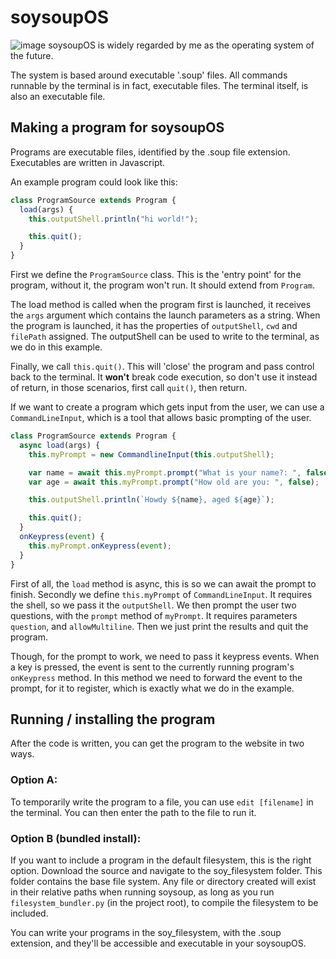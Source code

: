 # soysoupOS
![image](https://github.com/user-attachments/assets/05a70bb9-92f2-4045-8c74-f6cc2d05c1e0)
soysoupOS is widely regarded by me as the operating system of the future.

The system is based around executable '.soup' files. All commands runnable by the terminal is in fact, executable files. The terminal itself, is also an executable file.

## Making a program for soysoupOS

Programs are executable files, identified by the .soup file extension. Executables are written in Javascript.

An example program could look like this:

```js
class ProgramSource extends Program {
  load(args) {
    this.outputShell.println("hi world!");

    this.quit();
  }
}
```

First we define the `ProgramSource` class. This is the 'entry point' for the program, without it, the program won't run. It should extend from `Program`.

The load method is called when the program first is launched, it receives the `args` argument which contains the launch parameters as a string. When the program is launched, it has the properties of `outputShell`, `cwd` and `filePath` assigned. The outputShell can be used to write to the terminal, as we do in this example.

Finally, we call `this.quit()`. This will 'close' the program and pass control back to the terminal. It **won't** break code execution, so don't use it instead of return, in those scenarios, first call `quit()`, then return.

If we want to create a program which gets input from the user, we can use a `CommandLineInput`, which is a tool that allows basic prompting of the user.

```js
class ProgramSource extends Program {
  async load(args) {
    this.myPrompt = new CommandlineInput(this.outputShell);

    var name = await this.myPrompt.prompt("What is your name?: ", false);
    var age = await this.myPrompt.prompt("How old are you: ", false);

    this.outputShell.println(`Howdy ${name}, aged ${age}`);

    this.quit();
  }
  onKeypress(event) {
    this.myPrompt.onKeypress(event);
  }
}
```

First of all, the `load` method is async, this is so we can await the prompt to finish.
Secondly we define `this.myPrompt` of `CommandLineInput`. It requires the shell, so we pass it the `outputShell`.
We then prompt the user two questions, with the `prompt` method of `myPrompt`. It requires parameters `question`, and `allowMultiline`.
Then we just print the results and quit the program.

Though, for the prompt to work, we need to pass it keypress events. When a key is pressed, the event is sent to the currently running program's `onKeypress` method. In this method we need to forward the event to the prompt, for it to register, which is exactly what we do in the example.

## Running / installing the program

After the code is written, you can get the program to the website in two ways.

### Option A:

To temporarily write the program to a file, you can use `edit [filename]` in the terminal. You can then enter the path to the file to run it.

### Option B (bundled install):

If you want to include a program in the default filesystem, this is the right option.
Download the source and navigate to the soy_filesystem folder. This folder contains the base file system. Any file or directory created will exist in their relative paths when running soysoup, as long as you run `filesystem_bundler.py` (in the project root), to compile the filesystem to be included.

You can write your programs in the soy_filesystem, with the .soup extension, and they'll be accessible and executable in your soysoupOS.